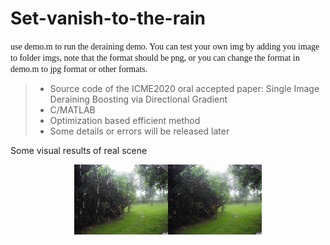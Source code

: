 # Set-vanish-to-the-rain
<font face="Times New Roman">use demo.m to run the deraining demo.
You can test your own img by adding you image to folder imgs, note that the format should be png, or you can change the format in demo.m to jpg format or other formats.</font>

>* Source code of the ICME2020 oral accepted paper: Single Image Deraining Boosting via Directional Gradient
>* C/MATLAB
>* Optimization based efficient method
>* Some details or errors will be released later

Some visual results of real scene

<div align="center">
    <img src="imgs/rain-069.png" width="150"/><img src="results/clean-norain-069.png" width="150"/>
</div>
